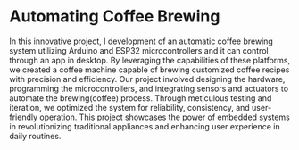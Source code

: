 # Automating Coffee Brewing
  In this innovative project, I development of an automatic coffee brewing system utilizing Arduino and ESP32 microcontrollers and it can control through an app in desktop. By leveraging the capabilities of these platforms, we created a coffee machine capable of brewing customized coffee recipes with precision and efficiency. Our project involved designing the hardware, programming the microcontrollers, and integrating sensors and actuators to automate the brewing(coffee) process. Through meticulous testing and iteration, we optimized the system for reliability, consistency, and user-friendly operation. This project showcases the power of embedded systems in revolutionizing traditional appliances and enhancing user experience in daily routines.
